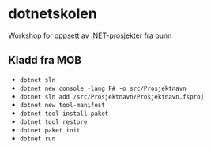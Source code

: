 # dotnetskolen
Workshop for oppsett av .NET-prosjekter fra bunn

## Kladd fra MOB
- `dotnet sln`
- `dotnet new console -lang F# -o src/Prosjektnavn`
- `dotnet sln add /src/Prosjektnavn/Prosjektnavn.fsproj`
- `dotnet new tool-manifest`
- `dotnet tool install paket`
- `dotnet tool restore`
- `dotnet paket init`
- `dotnet run`
